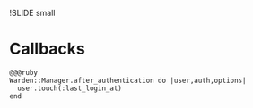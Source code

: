 !SLIDE small
# Callbacks #

    @@@ruby
    Warden::Manager.after_authentication do |user,auth,options|
      user.touch(:last_login_at)
    end
